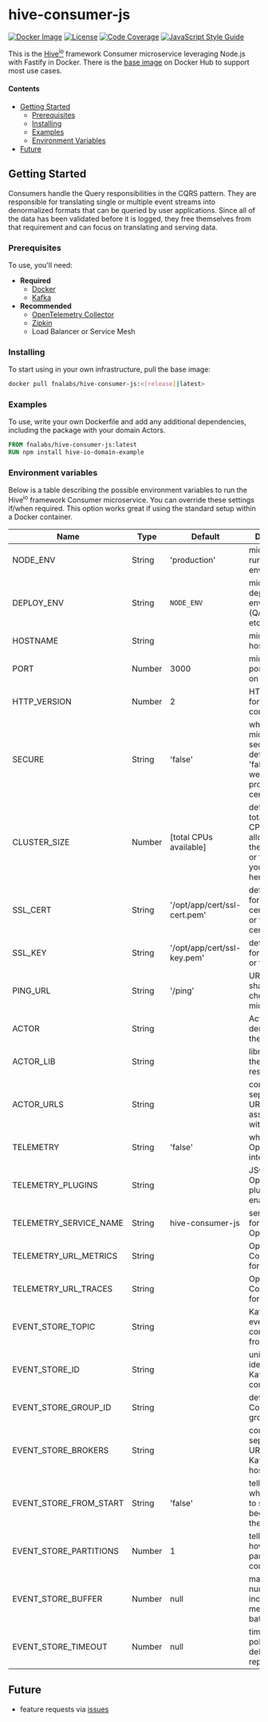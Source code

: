 # hive-consumer-js

[![Docker Image][docker-image]][docker-url]
[![License][license-image]][license-url]
[![Code Coverage][codecov-image]][codecov-url]
[![JavaScript Style Guide][style-image]][style-url]

This is the [Hive<sup>io</sup>](https://hiveframework.io) framework Consumer microservice leveraging Node.js with Fastify in Docker. There is the [base image](https://hub.docker.com/r/fnalabs/hive-consumer-js/) on Docker Hub to support most use cases.

#### Contents

- [Getting Started](#getting-started)
    - [Prerequisites](#prerequisites)
    - [Installing](#installing)
    - [Examples](#examples)
    - [Environment Variables](#environment-variables)
- [Future](#future)

## Getting Started

Consumers handle the Query responsibilities in the CQRS pattern. They are responsible for translating single or multiple event streams into denormalized formats that can be queried by user applications. Since all of the data has been validated before it is logged, they free themselves from that requirement and can focus on translating and serving data.

### Prerequisites

To use, you'll need:

- **Required**
    - [Docker](https://www.docker.com)
    - [Kafka](https://kafka.apache.org)
- **Recommended**
    - [OpenTelemetry Collector](https://hub.docker.com/r/otel/opentelemetry-collector)
    - [Zipkin](https://hub.docker.com/r/openzipkin/zipkin)
    - Load Balancer or Service Mesh

### Installing

To start using in your own infrastructure, pull the base image:

```sh
docker pull fnalabs/hive-consumer-js:<[release]|latest>
```

### Examples

To use, write your own Dockerfile and add any additional dependencies, including the package with your domain Actors.

```dockerfile
FROM fnalabs/hive-consumer-js:latest
RUN npm install hive-io-domain-example
```

### Environment variables

Below is a table describing the possible environment variables to run the Hive<sup>io</sup> framework Consumer microservice. You can override these settings if/when required. This option works great if using the standard setup within a Docker container.

Name                    | Type    | Default                       | Description
----------------------- | ------- | ----------------------------- | -------------------------------------------------------
NODE_ENV                | String  | 'production'                  | microservice runtime environment
DEPLOY_ENV              | String  | `NODE_ENV`                    | microservice deployment environment (QA, Stage, etc)
HOSTNAME                | String  |                               | microservice hostname
PORT                    | Number  | 3000                          | microservice port to listen on
HTTP_VERSION            | Number  | 2                             | HTTP version for backward compatibility
SECURE                  | String  | 'false'                       | whether to run microservice secure or not. defaults to 'false' since we cannot provide certifications
CLUSTER_SIZE            | Number  | [total CPUs available]        | defaults to the total available CPUs allocated to the container or to the size you specify here
SSL_CERT                | String  | '/opt/app/cert/ssl-cert.pem'  | default path for SSL certificate file or the full certificate
SSL_KEY                 | String  | '/opt/app/cert/ssl-key.pem'   | default path for SSL key file or the full key
PING_URL                | String  | '/ping'                       | URL to use for shallow health checks for the microservice
ACTOR                   | String  |                               | Actor to denormalize the aggregates
ACTOR_LIB               | String  |                               | library where the ACTOR resides
ACTOR_URLS              | String  |                               | comma-separated URLs associated with the Actor
TELEMETRY               | String  | 'false'                       | whether to run OpenTelemetry integration
TELEMETRY_PLUGINS       | String  |                               | JSON string of OpenTelemetry plugins to enable
TELEMETRY_SERVICE_NAME  | String  | hive-consumer-js              | service name for OpenTelemetry
TELEMETRY_URL_METRICS   | String  |                               | OpenTelemetry Collector URL for metrics
TELEMETRY_URL_TRACES    | String  |                               | OpenTelemetry Collector URL for traces
EVENT_STORE_TOPIC       | String  |                               | Kafka topic the events will be consumed from
EVENT_STORE_ID          | String  |                               | unique identifier for Kafka client connection
EVENT_STORE_GROUP_ID    | String  |                               | defines Kafka Consumer group id
EVENT_STORE_BROKERS     | String  |                               | comma separated URLs where Kafka is hosted
EVENT_STORE_FROM_START  | String  | 'false'                       | tells Consumer whether or not to start at the beginning of the topic
EVENT_STORE_PARTITIONS  | Number  | 1                             | tells Consumer how many partitions to consume
EVENT_STORE_BUFFER      | Number  | null                          | maximum number of incoming messages to batch
EVENT_STORE_TIMEOUT     | Number  | null                          | time (in `ms`) to poll Kafka for delivery reports

## Future

- feature requests via [issues](https://github.com/fnalabs/hive-io/issues)

[docker-image]: https://img.shields.io/docker/v/fnalabs/hive-consumer-js?sort=semver
[docker-url]: https://hub.docker.com/r/fnalabs/hive-consumer-js/

[license-image]: https://img.shields.io/badge/License-Apache%202.0-blue.svg
[license-url]: https://github.com/fnalabs/hive-io/blob/master/containers/hive-consumer-js/LICENSE

[codecov-image]: https://codecov.io/gh/fnalabs/hive-io/branch/master/graph/badge.svg
[codecov-url]: https://codecov.io/gh/fnalabs/hive-io

[style-image]: https://img.shields.io/badge/code_style-standard-brightgreen.svg
[style-url]: https://standardjs.com
